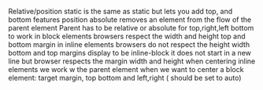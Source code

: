 Relative/position static is the same as static but lets you add top, and bottom features
position absolute removes an element from the flow of the parent element
Parent has to be relative or absolute for top,right,left bottom to work
in block elements browsers respect the width and height top and bottom margin
in inline elements browsers do not respect the height width bottom and top margins
display to be inline-block it does not start in a new line but browser respects the margin width and height
when centering inline elements we work w the parent element
when we want to center a block element: target margin, top bottom and left,right ( should be set to auto)